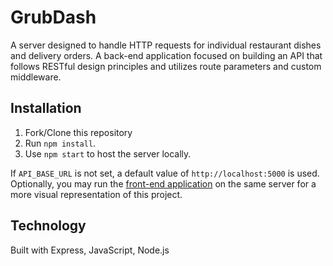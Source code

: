 # GrubDash
A server designed to handle HTTP requests for individual restaurant dishes and delivery orders. A back-end application focused on building an API that follows RESTful design principles and utilizes route parameters and custom middleware.

## Installation 
1. Fork/Clone this repository
2. Run `npm install`.
3. Use `npm start` to host the server locally. 

If `API_BASE_URL` is not set, a default value of `http://localhost:5000` is used. <br>
Optionally, you may run the [front-end application](https://github.com/Thinkful-Ed/starter-grub-dash-front-end) on the same server for a more visual representation of this project. 

## Technology
Built with Express, JavaScript, Node.js
